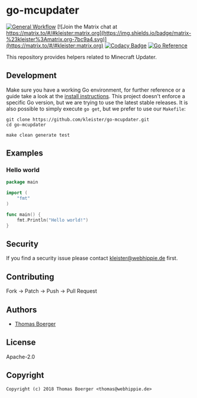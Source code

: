 # go-mcupdater

[![General Workflow](https://github.com/kleister/go-mcupdater/actions/workflows/general.yml/badge.svg)](https://github.com/kleister/go-mcupdater/actions/workflows/general.yml) [![Join the Matrix chat at https://matrix.to/#/#kleister:matrix.org](https://img.shields.io/badge/matrix-%23kleister%3Amatrix.org-7bc9a4.svg)](https://matrix.to/#/#kleister:matrix.org) [![Codacy Badge](https://app.codacy.com/project/badge/Grade/df9689895d604266ab02a3e18a686b0a)](https://www.codacy.com/gh/kleister/go-mcupdater/dashboard?utm_source=github.com&utm_medium=referral&utm_content=kleister/go-mcupdater&utm_campaign=Badge_Grade) [![Go Reference](https://pkg.go.dev/badge/github.com/kleister/go-mcupdater.svg)](https://pkg.go.dev/github.com/kleister/go-mcupdater)

This repository provides helpers related to Minecraft Updater.

## Development

Make sure you have a working Go environment, for further reference or a guide
take a look at the [install instructions][golang]. This project doesn't enforce
a specific Go version, but we are trying to use the latest stable releases. It
is also possible to simply execute `go get`, but we prefer to use our `Makefile`:

```console
git clone https://github.com/kleister/go-mcupdater.git
cd go-mcupdater

make clean generate test
```

## Examples

### Hello world

[embedmd]:# (examples/dummy/main.go go)
```go
package main

import (
	"fmt"
)

func main() {
	fmt.Println("Hello world!")
}
```

## Security

If you find a security issue please contact
[kleister@webhippie.de](mailto:kleister@webhippie.de) first.

## Contributing

Fork -> Patch -> Push -> Pull Request

## Authors

-   [Thomas Boerger](https://github.com/tboerger)

## License

Apache-2.0

## Copyright

```console
Copyright (c) 2018 Thomas Boerger <thomas@webhippie.de>
```

[golang]: http://golang.org/doc/install.html
